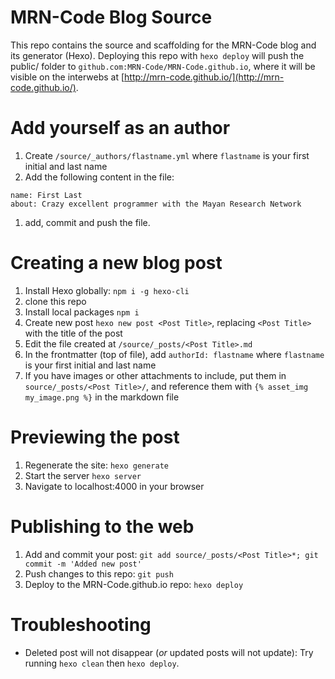# MRN-Code Blog Source

This repo contains the source and scaffolding for the MRN-Code blog and its generator (Hexo).
Deploying this repo with `hexo deploy` will push the public/ folder to `github.com:MRN-Code/MRN-Code.github.io`, where it will be visible on the interwebs at [http://mrn-code.github.io/](http://mrn-code.github.io/).

# Add yourself as an author

1. Create `/source/_authors/flastname.yml` where `flastname` is your first initial and last name
1. Add the following content in the file:
```
name: First Last
about: Crazy excellent programmer with the Mayan Research Network
```
1. add, commit and push the file.

# Creating a new blog post

1. Install Hexo globally: `npm i -g hexo-cli`
1. clone this repo
1. Install local packages `npm i`
1. Create new post `hexo new post <Post Title>`, replacing `<Post Title>` with the title of the post
1. Edit the file created at `/source/_posts/<Post Title>.md`
  1. In the frontmatter (top of file), add `authorId: flastname` where `flastname` is your first initial and last name
  1. If you have images or other attachments to include, put them in `source/_posts/<Post Title>/`, and reference them with `{% asset_img my_image.png %}` in the markdown file

# Previewing the post

1. Regenerate the site: `hexo generate`
1. Start the server `hexo server`
1. Navigate to localhost:4000 in your browser

# Publishing to the web

1. Add and commit your post: `git add source/_posts/<Post Title>*; git commit -m 'Added new post'`
1. Push changes to this repo: `git push`
1. Deploy to the MRN-Code.github.io repo: `hexo deploy`

# Troubleshooting

* Deleted post will not disappear (_or_ updated posts will not update): Try running `hexo clean` then `hexo deploy`.
